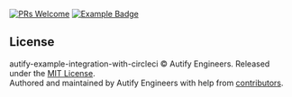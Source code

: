 [pr-welcome-badge]: https://img.shields.io/badge/PRs-welcome-brightgreen.svg?style=flat-square
[pr-welcome-link]: http://makeapullrequest.com

[example-badge]: https://img.shields.io/badge/Autify-example-brightgreen?style=flat-square
[example-link]:  https://github.com/search?utf8=%E2%9C%93&q=example%2Buser%3Aautifyhq&type=Repositories&ref=searchresults

[![PRs Welcome][pr-welcome-badge]][pr-welcome-link] [![Example Badge][example-badge]][example-link]

## License

autify-example-integration-with-circleci © Autify Engineers. Released under the [MIT License](LICENSE).<br/>
Authored and maintained by Autify Engineers with help from [contributors](autify-example-integration-with-circleci/graphs/contributors).
